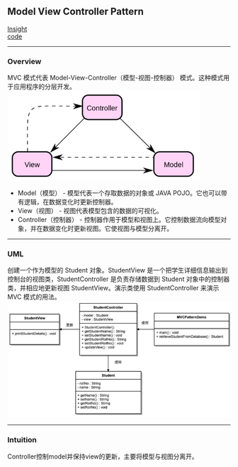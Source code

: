 ## Model View Controller Pattern
[Insight](https://www.runoob.com/design-pattern/mvc-pattern.html)  
[code](../../../Code/CS/DesignPatterns/ModelViewControllerPattern.py)

---
### Overview  
MVC 模式代表 Model-View-Controller（模型-视图-控制器） 模式。这种模式用于应用程序的分层开发。  
![](src/Oth_0.png)   
* Model（模型） - 模型代表一个存取数据的对象或 JAVA POJO。它也可以带有逻辑，在数据变化时更新控制器。  
* View（视图） - 视图代表模型包含的数据的可视化。  
* Controller（控制器） - 控制器作用于模型和视图上。它控制数据流向模型对象，并在数据变化时更新视图。它使视图与模型分离开。

---
### UML  
创建一个作为模型的 Student 对象。StudentView 是一个把学生详细信息输出到控制台的视图类，StudentController 是负责存储数据到 Student 
对象中的控制器类，并相应地更新视图 StudentView。演示类使用 StudentController 来演示 MVC 模式的用法。  
![](src/UML_0.png)  

---
### Intuition  
Controller控制model并保持view的更新，主要将模型与视图分离开。